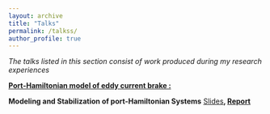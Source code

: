 ```yaml
---
layout: archive
title: "Talks"
permalink: /talkss/
author_profile: true
---
```


*The talks listed in this section consist of work produced during my research experiences*

**[Port-Hamiltonian model of eddy current brake :](https://uni-wuppertal.sciebo.de/s/QMAlZLpmlahEOla#pdfviewer)**

**Modeling and Stabilization of port-Hamiltonian Systems**
[Slides](https://ahlamouardi.github.io/AOUARDI/files/Presentation.pdf)**, [Report](https://ahlamouardi.github.io/AOUARDI/files/Report.pdf)**
